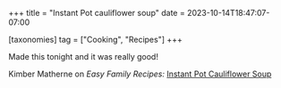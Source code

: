 +++
title = "Instant Pot cauliflower soup"
date = 2023-10-14T18:47:07-07:00

[taxonomies]
tag = ["Cooking", "Recipes"]
+++

Made this tonight and it was really good!

<!-- more -->

Kimber Matherne on _Easy Family Recipes:_ [Instant Pot Cauliflower Soup](https://easyfamilyrecipes.com/instant-pot-cauliflower-soup/)
